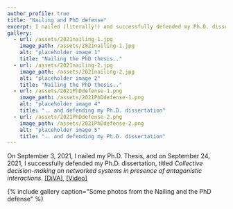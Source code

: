 ```yaml
---
author_profile: true
title: "Nailing and PhD defense"
excerpt: I nailed (literally!) and successfully defended my Ph.D. dissertation..
gallery:
  - url: /assets/2021nailing-1.jpg
    image_path: /assets/2021nailing-1.jpg
    alt: "placeholder image 1"
    title: "Nailing the PhD thesis.."
  - url: /assets/2021nailing-2.jpg
    image_path: /assets/2021nailing-2.jpg
    alt: "placeholder image 2"
    title: "Nailing the PhD thesis.."
  - url: /assets/2021PhDdefense-1.png
    image_path: /assets/2021PhDdefense-1.png
    alt: "placeholder image 4"
    title: ".. and defending my Ph.D. dissertation"
  - url: /assets/2021PhDdefense-2.png
    image_path: /assets/2021PhDdefense-2.png
    alt: "placeholder image 5"
    title: ".. and defending my Ph.D. dissertation"
---
```


On September 3, 2021, I nailed my Ph.D. Thesis, and on September 24, 2021, I successfully defended my Ph.D. dissertation, titled *Collective decision-making on networked systems in presence of antagonistic interactions*. [[DiVA]](http://liu.diva-portal.org/smash/record.jsf?pid=diva2%3A1585664&dswid=2165), [[Video]](https://www.youtube.com/watch?v=m6NPP-ZTM64)

{% include gallery caption="Some photos from the Nailing and the PhD defense" %}
